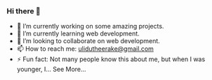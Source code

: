 ### Hi there 👋

<!--
**ulidu/ulidu** is a ✨ _special_ ✨ repository because its `README.md` (this file) appears on your GitHub profile.

Here are some ideas to get you started:
-->

- 🔭 I’m currently working on some amazing projects.
- 🌱 I’m currently learning web development.
- 👯 I’m looking to collaborate on web development.
- 📫 How to reach me: ulidutheerake@gmail.com
- ⚡ Fun fact: Not many people know this about me, but when I was younger, I… See More...

